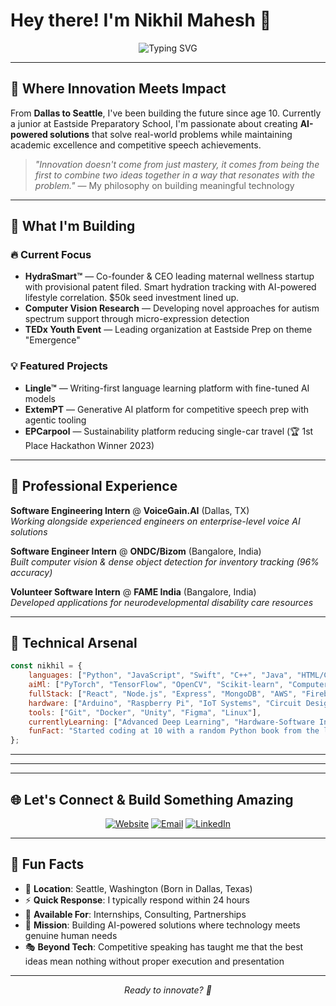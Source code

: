 # Hey there! I'm Nikhil Mahesh 👋

<div align="center">
  <img src="https://readme-typing-svg.herokuapp.com?font=Fira+Code&pause=1000&color=2E9EF4&center=true&vCenter=true&width=435&lines=16-year-old+Entrepreneur;AI+%26+Hardware+Innovator;Full-Stack+Developer;3x+NIETOC" alt="Typing SVG" />
</div>

---

## 🚀 **Where Innovation Meets Impact**

From **Dallas to Seattle**, I've been building the future since age 10. Currently a junior at Eastside Preparatory School, I'm passionate about creating **AI-powered solutions** that solve real-world problems while maintaining academic excellence and competitive speech achievements.

> *"Innovation doesn't come from just mastery, it comes from being the first to combine two ideas together in a way that resonates with the problem."* — My philosophy on building meaningful technology

---

## 🌟 **What I'm Building**

### 🔥 **Current Focus**
- **HydraSmart™** — Co-founder & CEO leading maternal wellness startup with provisional patent filed. Smart hydration tracking with AI-powered lifestyle correlation. $50k seed investment lined up.
- **Computer Vision Research** — Developing novel approaches for autism spectrum support through micro-expression detection
- **TEDx Youth Event** — Leading organization at Eastside Prep on theme "Emergence"

### 💡 **Featured Projects**
- **Lingle™** — Writing-first language learning platform with fine-tuned AI models
- **ExtemPT** — Generative AI platform for competitive speech prep with agentic tooling
- **EPCarpool** — Sustainability platform reducing single-car travel (🏆 1st Place Hackathon Winner 2023)

---

## 💼 **Professional Experience**

**Software Engineering Intern** @ **VoiceGain.AI** (Dallas, TX)  
*Working alongside experienced engineers on enterprise-level voice AI solutions*

**Software Engineer Intern** @ **ONDC/Bizom** (Bangalore, India)  
*Built computer vision & dense object detection for inventory tracking (96% accuracy)*

**Volunteer Software Intern** @ **FAME India** (Bangalore, India)  
*Developed applications for neurodevelopmental disability care resources*

---

## 🎯 **Technical Arsenal**

```javascript
const nikhil = {
    languages: ["Python", "JavaScript", "Swift", "C++", "Java", "HTML/CSS"],
    aiMl: ["PyTorch", "TensorFlow", "OpenCV", "Scikit-learn", "Computer Vision"],
    fullStack: ["React", "Node.js", "Express", "MongoDB", "AWS", "Firebase"],
    hardware: ["Arduino", "Raspberry Pi", "IoT Systems", "Circuit Design"],
    tools: ["Git", "Docker", "Unity", "Figma", "Linux"],
    currentlyLearning: ["Advanced Deep Learning", "Hardware-Software Integration"],
    funFact: "Started coding at 10 with a random Python book from the library 📚"
};
```

---

---

---

## 🌐 **Let's Connect & Build Something Amazing**

<div align="center">
  
[![Website](https://img.shields.io/badge/Website-nikhilmahesh.com-blue?style=for-the-badge&logo=google-chrome&logoColor=white)](https://nikhilmahesh.com)
[![Email](https://img.shields.io/badge/Email-nm@nikhilmahesh.com-red?style=for-the-badge&logo=gmail&logoColor=white)](mailto:nm@nikhilmahesh.com)
[![LinkedIn](https://img.shields.io/badge/LinkedIn-Connect-blue?style=for-the-badge&logo=linkedin&logoColor=white)](https://www.linkedin.com/in/nm-nikhil)

</div>

---

## 🎨 **Fun Facts**

- 🌊 **Location**: Seattle, Washington (Born in Dallas, Texas)
- ⚡ **Quick Response**: I typically respond within 24 hours
- 🚀 **Available For**: Internships, Consulting, Partnerships
- 🎯 **Mission**: Building AI-powered solutions where technology meets genuine human needs
- 🎭 **Beyond Tech**: Competitive speaking has taught me that the best ideas mean nothing without proper execution and presentation

---

<div align="center">
  <i>Ready to innovate? 🚀</i>
</div>
